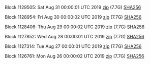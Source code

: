 Block 1129505: Sat Aug 31 00:00:01 UTC 2019 [zip](https://dash-bootstrap.ams3.digitaloceanspaces.com/mainnet/2019-08-31/bootstrap.dat.zip) (7.7G) [SHA256](https://dash-bootstrap.ams3.digitaloceanspaces.com/mainnet/2019-08-31/sha256.txt)

Block 1128954: Fri Aug 30 00:00:02 UTC 2019 [zip](https://dash-bootstrap.ams3.digitaloceanspaces.com/mainnet/2019-08-30/bootstrap.dat.zip) (7.7G) [SHA256](https://dash-bootstrap.ams3.digitaloceanspaces.com/mainnet/2019-08-30/sha256.txt)

Block 1128406: Thu Aug 29 00:00:02 UTC 2019 [zip](https://dash-bootstrap.ams3.digitaloceanspaces.com/mainnet/2019-08-29/bootstrap.dat.zip) (7.7G) [SHA256](https://dash-bootstrap.ams3.digitaloceanspaces.com/mainnet/2019-08-29/sha256.txt)

Block 1127852: Wed Aug 28 00:00:01 UTC 2019 [zip](https://dash-bootstrap.ams3.digitaloceanspaces.com/mainnet/2019-08-28/bootstrap.dat.zip) (7.7G) [SHA256](https://dash-bootstrap.ams3.digitaloceanspaces.com/mainnet/2019-08-28/sha256.txt)

Block 1127314: Tue Aug 27 00:00:01 UTC 2019 [zip](https://dash-bootstrap.ams3.digitaloceanspaces.com/mainnet/2019-08-27/bootstrap.dat.zip) (7.7G) [SHA256](https://dash-bootstrap.ams3.digitaloceanspaces.com/mainnet/2019-08-27/sha256.txt)

Block 1126761: Mon Aug 26 00:00:02 UTC 2019 [zip](https://dash-bootstrap.ams3.digitaloceanspaces.com/mainnet/2019-08-26/bootstrap.dat.zip) (7.7G) [SHA256](https://dash-bootstrap.ams3.digitaloceanspaces.com/mainnet/2019-08-26/sha256.txt)
